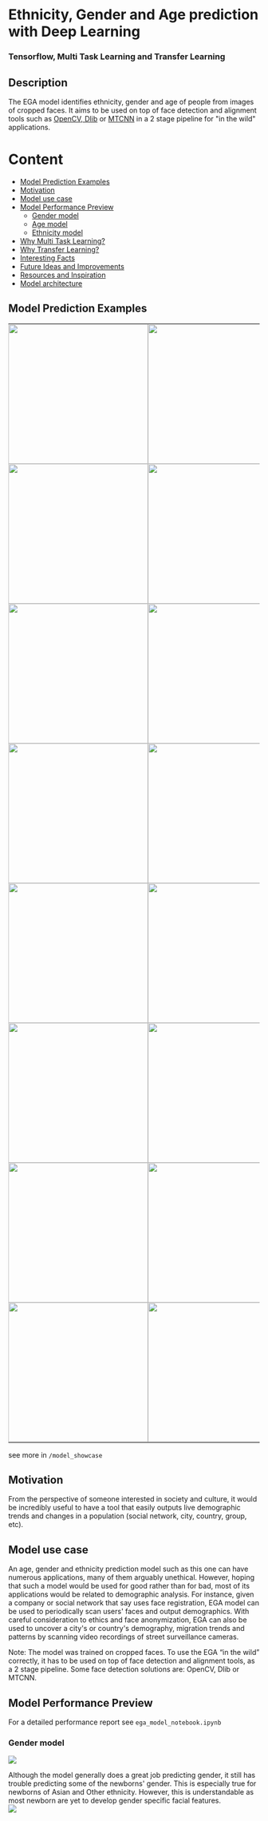 # Ethnicity, Gender and Age prediction with Deep Learning
### Tensorflow, Multi Task Learning and Transfer Learning


## Description
The EGA model identifies ethnicity, gender and age of people from images of cropped faces. It aims to be used on top of face detection and alignment tools such as [OpenCV, Dlib](https://www.pyimagesearch.com/2017/04/03/facial-landmarks-dlib-opencv-python/) or [MTCNN](https://towardsdatascience.com/face-detection-using-mtcnn-a-guide-for-face-extraction-with-a-focus-on-speed-c6d59f82d49) in a 2 stage pipeline for "in the wild" applications. 

# Content
- [Model Prediction Examples](##Model-Prediction-Examples)
- [Motivation](##Motivation)
- [Model use case](##Model-use-case)
- [Model Performance Preview](##Model-Performance-Preview)
   - [Gender model](###Gender-model)
   - [Age model](###Age-model)
   - [Ethnicity model](###Ethnicity-model)
- [Why Multi Task Learning?](##Why-Multi-Task-Learning?)
- [Why Transfer Learning?](##Why-Transfer-Learning?)
- [Interesting Facts](##Interesting-Facts)
- [Future Ideas and Improvements](##Future-Ideas-and-Improvements)
- [Resources and Inspiration](##Resources-and-Inspiration)
- [Model architecture](##Model-architecture)


## Model Prediction Examples

<table style="border-collapse: collapse">
   <tr> 
      <td style="min-width: 280px; padding:0px">
         <img src="model_showcase/showcase_1.png"  width="280" height="280"> 
      </td>
      <td  style="min-width: 280px; padding:0px">
         <img src="model_showcase/showcase_2.png"  width="280" height="280"> 
      </td>
      <td  style="min-width: 280px; padding:0px">
         <img src="model_showcase/showcase_3.png"  width="280" height="280"> 
      </td>
   </tr>
   <tr>
      <td style="min-width: 280px; padding: 0px;">
         <img src="model_showcase/showcase_4.png"  width="280" height="280"> 
      </td>
      <td  style="min-width: 280px; padding:0px">
         <img src="model_showcase/showcase_5.png"  width="280" height="280"> 
      </td>
      <td  style="min-width: 280px; padding:0px">
         <img src="model_showcase/showcase_6.png"  width="280" height="280"> 
      </td>
   </tr>
   <tr>
      <td style="min-width: 280px; padding:0px">
         <img src="model_showcase/showcase_7.png"  width="280" height="280"> 
      </td>
      <td  style="min-width: 280px; padding:0px">
         <img src="model_showcase/showcase_8.png"  width="280" height="280"> 
      </td>
      <td  style="min-width: 280px; padding:0px">
         <img src="model_showcase/showcase_9.png"  width="280" height="280"> 
      </td>
   </tr>
   <tr>
      <td style="min-width: 280px; padding:0px">
         <img src="model_showcase/showcase_10.png"  width="280" height="280"> 
      </td>
      <td  style="min-width: 280px; padding:0px">
         <img src="model_showcase/showcase_11.png"  width="280" height="280"> 
      </td>
      <td  style="min-width: 280px; padding:0px">
         <img src="model_showcase/showcase_12.png"  width="280" height="280"> 
      </td>
   </tr>
   <tr>
      <td style="min-width: 280px; padding:0px">
         <img src="model_showcase/showcase_13.png"  width="280" height="280"> 
      </td>
      <td  style="min-width: 280px; padding:0px">
         <img src="model_showcase/showcase_14.png"  width="280" height="280"> 
      </td>
      <td  style="min-width: 280px; padding:0px">
         <img src="model_showcase/showcase_15.png"  width="280" height="280"> 
      </td>
   </tr>
   <tr>
      <td style="min-width: 280px; padding:0px">
         <img src="model_showcase/showcase_16.png"  width="280" height="280"> 
      </td>
      <td  style="min-width: 280px; padding:0px">
         <img src="model_showcase/showcase_17.png"  width="280" height="280"> 
      </td>
      <td  style="min-width: 280px; padding:0px">
         <img src="model_showcase/showcase_18.png"  width="280" height="280"> 
      </td>
   </tr>
   <tr>
      <td style="min-width: 280px; padding:0px">
         <img src="model_showcase/showcase_19.png"  width="280" height="280"> 
      </td>
      <td  style="min-width: 280px; padding:0px">
         <img src="model_showcase/showcase_20.png"  width="280" height="280"> 
      </td>
      <td  style="min-width: 280px; padding:0px">
         <img src="model_showcase/showcase_21.png"  width="280" height="280"> 
      </td>
   </tr>
   <tr>
      <td style="min-width: 280px; padding:0px">
         <img src="model_showcase/showcase_22.png"  width="280" height="280"> 
      </td>
      <td  style="min-width: 280px; padding:0px">
         <img src="model_showcase/showcase_23.png"  width="280" height="280"> 
      </td>
      <td  style="min-width: 280px; padding:0px">
         <img src="model_showcase/showcase_24.png"  width="280" height="280"> 
      </td>
   </tr>
</table>

see more in `/model_showcase`


## Motivation
From the perspective of someone interested in society and culture, it would be incredibly useful to have a tool that easily outputs live demographic trends and changes in a population (social network, city, country, group, etc).


## Model use case

An age, gender and ethnicity prediction model such as this one can have numerous applications, many of them arguably unethical. However, hoping that such a model would be used for good rather than for bad, most of its applications would be related to demographic analysis. For instance, given a company or social network that say uses face registration, EGA model can be used to periodically scan users' faces and output demographics. 
With careful consideration to ethics and face anonymization, EGA can also be used to uncover a city's or country's demography, migration trends and patterns by scanning video recordings of street surveillance cameras.

Note: The model was trained on cropped faces. To use the EGA “in the wild” correctly, it has to be used on top of face detection and alignment tools, as a 2 stage pipeline. Some face detection solutions are: OpenCV, Dlib or MTCNN.


## Model Performance Preview
For a detailed performance report see `ega_model_notebook.ipynb`

### Gender model

<img src="saved_models/plots/gender_model_confusion.jpeg" style="min-width: 600px;">

Although the model generally does a great job predicting gender, it still has trouble predicting some of the newborns' gender. This is especially true for newborns of Asian and Other ethnicity. However, this is understandable as most newborn are yet to develop gender specific facial features.
<img src="saved_models/plots/gender_model_violin_aFpM.jpeg" style="min-width: 1000px; min-height: 300px;">

<img src="saved_models/plots/gender_model_violin_aMpF.jpeg" style="min-width: 1000px; min-height: 300px;">

<img src="saved_models/plots/gender_model_aFpM_sampl.jpeg"  style="min-width: 1200px; min-height: 600px;">


```

              precision    recall  f1-score   support

      Female       0.90      0.93      0.92      2261
        Male       0.94      0.90      0.92      2481

    accuracy                           0.92      4742
   macro avg       0.92      0.92      0.92      4742
weighted avg       0.92      0.92      0.92      4742
```



### Age model

For some samples the model can show a high discrepancy between actual and predicted age. However, this is mostly true for ages over 60, which are under represented in the training set.

<img src="saved_models/plots/age_model_error_dist.jpeg"  style="min-width:1000px; min-height:300px;">


The predicted age distribution hugs the actual age distribution quite well. There is however an overall underestimation for ages between 25-40 and less so for ages over 60.

<img src="saved_models/plots/age_model_AvsP_dist.jpeg"  style="min-width:1000px; min-height:300px;">

As faces get older, model underestimation increases.
<img src="saved_models/plots/age_model_errAge_reg.jpeg"  style="min-width:1000px; min-height:300px;">

While there is no significant age misestimation across ethnicity and gender, there is however age misestimation within age categories. The older the faces the more the model underestimates age.

<img src="saved_models/plots/age_model_error_ethnicity_violin.jpeg"  style="min-width:1000px; min-height:300px;">
<img src="saved_models/plots/age_model_error_age_violin.jpeg"  style="min-width:1000px; min-height:300px;">



<img src="saved_models/plots/age_categ_model_confusion.jpeg" style="min-width: 600px;">

```
                precision    recall  f1-score   support

           20s       0.64      0.82      0.72      1470
           30s       0.42      0.38      0.40       907
           40s       0.29      0.33      0.31       449
           50s       0.39      0.34      0.36       459
child below 10       0.93      0.81      0.87       613
       over 60       0.92      0.47      0.63       537
      teenager       0.49      0.49      0.49       307

      accuracy                           0.58      4742
     macro avg       0.58      0.52      0.54      4742
  weighted avg       0.60      0.58      0.58      4742
```

<img src="saved_models/plots/age_model_PvsA_age_dist.jpeg" style="min-width: 1000px; min-height: 500px;">


### Ethnicity model

<img src="saved_models/plots/ethnicity_model_confusion.jpeg" style="min-width: 700px;">

Note how the model has not labeled any faces as "Other". This is because it has found close similarities in facial features to other defined categories (Asian, Black, Indian and White) from the dataset. Hence the model has distributed the Other group accordingly.

Lots of the "Other" faces were predicted as "White". Given that no other choice is available than the defined ethnicities, this would be in fact the best label for most of the faces below.

<img src="saved_models/plots/ethnicity_model_aOpW.jpeg"  style="min-width: 1200px; min-height: 600px;">


```
              precision    recall  f1-score   support

       Asian       0.86      0.87      0.87       686
       Black       0.84      0.88      0.86       905
      Indian       0.72      0.75      0.74       796
       Other       0.00      0.00      0.00       339
       White       0.82      0.92      0.87      2016

    accuracy                           0.81      4742
   macro avg       0.65      0.69      0.67      4742
weighted avg       0.75      0.81      0.78      4742
```


## Why Multi Task Learning?
Well, why learn one task at a time when you can learn multiple tasks at a time?
Tasks such as ethnicity, age and gender prediction, share lots of facial features. As a matter of fact, ethnicity, age and gender go so much hand in hand, there’s a special term for that, [demography](https://en.wikipedia.org/wiki/Demography).
Hence it makes sense to bring the 3 models together as one. In addition, Multi Task Learning comes with a regularization bonus, preventing overfitting or at least overfitting easily. Nevertheless, Multi Task Learning increases performance. Having one model for 3 outputs is much faster than having 3 models.


## Why Transfer Learning?
More data is always better, however in a data scarcity scenario Transfer Learning substitutes the lack of data with experience from a transferee model.
The [UTK Face](https://susanqq.github.io/UTKFace/) dataset used for this model does not have enough data to match EGA model complexity. Therefore I have used pretrained weights from the VGG Face model on top of which I have built the 3 models with Dense layers. The VGG Face is an even deeper model of DeepFace trained on millions of images and originally used for face detection.
See model architecture.

## Interesting Facts 
While trying out multiple image augmentation parameters in [ImageGenerator](https://www.tensorflow.org/api_docs/python/tf/keras/preprocessing/image/ImageDataGenerator), I have noticed that when setting `[sheer_range=45]`, the model misclassified all Asian ethnicity labels as White. In the same time, when `[channel_shift_range=150]` or `[brightness_range=(0.1,0.9)]` the model misclassified all Indian and Black ethnicity labels as White.


## Future Ideas and Improvements
From the 3 EGA model predictions, age is the least accurate and toughest to predict. Perhaps a better approach for age prediction would be to predict a range, rather than the actual age. Such model could be done using a [Tensorflow Probabilistic Layer](https://blog.tensorflow.org/2019/03/regression-with-probabilistic-layers-in.html) as the last layer in the age model. This way, the model will output a mean and standard deviation for each prediction. Using the 2 variables, a 95% confidence interval can be calculated as a final prediction. I have actually tried this option, however in most cases the confidence interval was too great, 30-50 years. Perhaps a different approach in the model architecture might work out better. 


## Resources and Inspiration
* [Deep Age](https://www.researchgate.net/publication/335065216_DeepAge_Deep_Learning_of_face-based_age_estimation)
* [Deep Face](https://www.cs.toronto.edu/~ranzato/publications/taigman_cvpr14.pdf)
* [VGG-Face](https://www.robots.ox.ac.uk/~vgg/software/vgg_face/) 
* [Deep Face Recognition: Survey](https://arxiv.org/pdf/1804.06655.pdf)


## Model architecture
<img src="saved_models/plots/ega_model.png"  style="min-width: 700px;">
